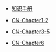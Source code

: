 
* [知识手册](/)

* [CN-Chapter1-2](./Network/CN-Chapter1-2.md)
* [CN-Chapter3-5](./Network/CN-Chapter3-5.md)
* [CN-Chapter6](./Network/CN-Chapter-6.md)